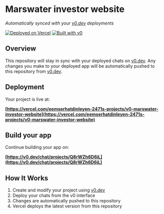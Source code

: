 # Marswater investor website

*Automatically synced with your [v0.dev](https://v0.dev) deployments*

[![Deployed on Vercel](https://img.shields.io/badge/Deployed%20on-Vercel-black?style=for-the-badge&logo=vercel)](https://vercel.com/eemserhatdinleyen-2471s-projects/v0-marswater-investor-website)
[![Built with v0](https://img.shields.io/badge/Built%20with-v0.dev-black?style=for-the-badge)](https://v0.dev/chat/projects/Q8rWZh6D6iL)

## Overview

This repository will stay in sync with your deployed chats on [v0.dev](https://v0.dev).
Any changes you make to your deployed app will be automatically pushed to this repository from [v0.dev](https://v0.dev).

## Deployment

Your project is live at:

**[https://vercel.com/eemserhatdinleyen-2471s-projects/v0-marswater-investor-website](https://vercel.com/eemserhatdinleyen-2471s-projects/v0-marswater-investor-website)**

## Build your app

Continue building your app on:

**[https://v0.dev/chat/projects/Q8rWZh6D6iL](https://v0.dev/chat/projects/Q8rWZh6D6iL)**

## How It Works

1. Create and modify your project using [v0.dev](https://v0.dev)
2. Deploy your chats from the v0 interface
3. Changes are automatically pushed to this repository
4. Vercel deploys the latest version from this repository